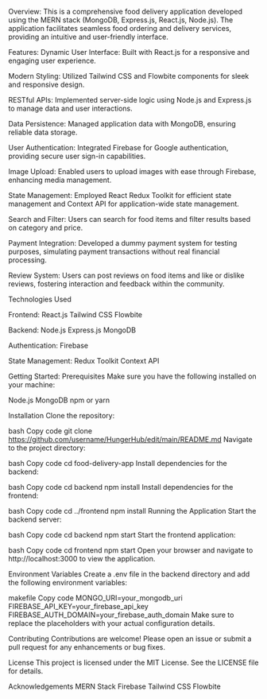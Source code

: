 Overview:
This is a comprehensive food delivery application developed using the MERN stack (MongoDB, Express.js, React.js, Node.js). 
The application facilitates seamless food ordering and delivery services, providing an intuitive and user-friendly interface.

Features:
Dynamic User Interface: Built with React.js for a responsive and engaging user experience.

Modern Styling: Utilized Tailwind CSS and Flowbite components for sleek and responsive design.

RESTful APIs: Implemented server-side logic using Node.js and Express.js to manage data and user interactions.

Data Persistence: Managed application data with MongoDB, ensuring reliable data storage.

User Authentication: Integrated Firebase for Google authentication, providing secure user sign-in capabilities.

Image Upload: Enabled users to upload images with ease through Firebase, enhancing media management.

State Management: Employed React Redux Toolkit for efficient state management and Context API for application-wide state management.

Search and Filter: Users can search for food items and filter results based on category and price.

Payment Integration: Developed a dummy payment system for testing purposes, simulating payment transactions without real financial processing.

Review System: Users can post reviews on food items and like or dislike reviews, fostering interaction and feedback within the community.

Technologies Used

Frontend:
React.js
Tailwind CSS
Flowbite

Backend:
Node.js
Express.js
MongoDB

Authentication:
Firebase

State Management:
Redux Toolkit
Context API

Getting Started:
Prerequisites
Make sure you have the following installed on your machine:

Node.js
MongoDB
npm or yarn

Installation
Clone the repository:

bash
Copy code
git clone https://github.com/username/HungerHub/edit/main/README.md
Navigate to the project directory:

bash
Copy code
cd food-delivery-app
Install dependencies for the backend:

bash
Copy code
cd backend
npm install
Install dependencies for the frontend:

bash
Copy code
cd ../frontend
npm install
Running the Application
Start the backend server:

bash
Copy code
cd backend
npm start
Start the frontend application:

bash
Copy code
cd frontend
npm start
Open your browser and navigate to http://localhost:3000 to view the application.

Environment Variables
Create a .env file in the backend directory and add the following environment variables:

makefile
Copy code
MONGO_URI=your_mongodb_uri
FIREBASE_API_KEY=your_firebase_api_key
FIREBASE_AUTH_DOMAIN=your_firebase_auth_domain
Make sure to replace the placeholders with your actual configuration details.

Contributing
Contributions are welcome! Please open an issue or submit a pull request for any enhancements or bug fixes.

License
This project is licensed under the MIT License. See the LICENSE file for details.

Acknowledgements
MERN Stack
Firebase
Tailwind CSS
Flowbite
